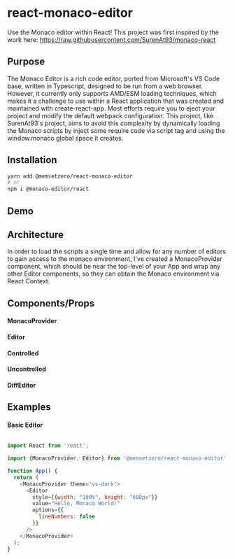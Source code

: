 # react-monaco-editor

Use the Monaco editor within React!  This project was first inspired by the work here:  https://raw.githubusercontent.com/SurenAt93/monaco-react

## Purpose

The Monaco Editor is a rich code editor, ported from Microsoft's VS Code base, written in Typescript, designed to be run from a web browser.  However, it currently only supports AMD/ESM loading techniques, which makes it a challenge to use within a React application that was created and maintained with create-react-app.  Most efforts require you to eject your project and modify the default webpack configuration.  This project, like SurenAt93's project, aims to avoid this complexity by dynamically loading the Monaco scripts by inject some require code via script tag and using the window.monaco global space it creates.

## Installation

```bash
yarn add @memsetzero/react-monaco-editor
# or
npm i @monaco-editor/react
```

## Demo

## Architecture

In order to load the scripts a single time and allow for any number of editors to gain access to the monaco environment, I've created a MonacoProvider component, which should be near the top-level of your App and wrap any other Editor components, so they can obtain the Monaco environment via React Context.

## Components/Props

#### MonacoProvider


#### Editor


#### Controlled


#### Uncontrolled


#### DiffEditor


## Examples


#### Basic Editor
```js

import React from 'react';

import {MonacoProvider, Editor} from '@memsetzero/react-monaco-editor';

function App() {
  return (
    <MonacoProvider theme="vs-dark">
      <Editor 
        style={{width: "100%", height: "600px"}}
        value="Hello, Monaco World!"
        options={{
          lineNumbers: false
        }}
      />
    </MonacoProvider>
  );
}


```
